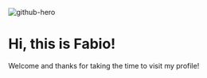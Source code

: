![github-hero](https://user-images.githubusercontent.com/58468954/155767688-029813a0-f035-465d-85fe-f44c693f43e7.png)

# Hi, this is Fabio! 

Welcome and thanks for taking the time to visit my profile!

